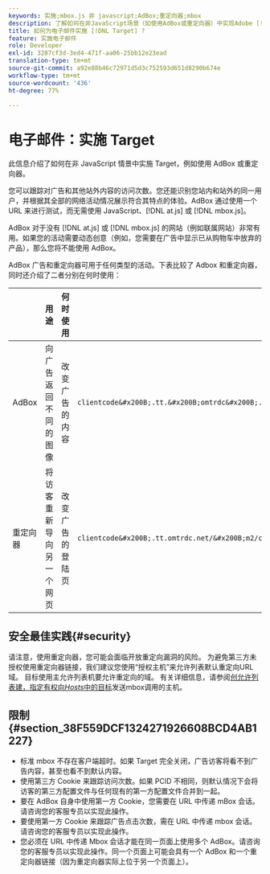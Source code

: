 ```yaml
---
keywords: 实施;mbox.js 非 javascript;AdBox;重定向器;mbox
description: 了解如何在非JavaScript场景（如使用AdBox或重定向器）中实现Adobe [!DNL Target] 。
title: 如何为电子邮件实施 [!DNL Target] ?
feature: 实施电子邮件
role: Developer
exl-id: 3287cf3d-3ed4-471f-aa06-25bb12e23ead
translation-type: tm+mt
source-git-commit: a92e88b46c72971d5d3c752593d651d8290b674e
workflow-type: tm+mt
source-wordcount: '436'
ht-degree: 77%

---
```


# 电子邮件：实施 Target

此信息介绍了如何在非 JavaScript 情景中实施 Target，例如使用 AdBox 或重定向器。

您可以跟踪对广告和其他站外内容的访问次数。您还能识别您站内和站外的同一用户，并根据其全部的网络活动情况展示符合其特点的体验。AdBox 通过使用一个 URL 来进行测试，而无需使用 JavaScript、[!DNL at.js] 或 [!DNL mbox.js]。

AdBox 对于没有 [!DNL at.js] 或 [!DNL mbox.js] 的网站（例如联属网站）非常有用。如果您的活动需要动态创意（例如，您需要在广告中显示已从购物车中放弃的产品），那么您将不能使用 AdBox。

AdBox 广告和重定向器可用于任何类型的活动。下表比较了 Adbox 和重定向器，同时还介绍了二者分别在何时使用：

|  | 用途 | 何时使用 | URL 结构 | 选件类型 | 选件内容 |
|--- |--- |--- |--- |--- |--- |
| AdBox | 向广告返回不同的图像 | 改变广告的内容 | `clientcode&#x200B;.tt.&#x200B;omtrdc&#x200B;.net/&#x200B;m2&#x200B;/&#x200B;clientcode/ubox/&#x200B;image?` | 重定向选件 | 图像 URL |
| 重定向器 | 将访客重新导向另一个网页 | 改变广告的登陆页 | `clientcode&#x200B;.tt.omtrdc.net/&#x200B;m2/clientcode&#x200B;/ubox/page?` | 重定向选件 | 页面 URL |

## 安全最佳实践{#security}

请注意，使用重定向器，您可能会面临开放重定向漏洞的风险。 为避免第三方未授权使用重定向器链接，我们建议您使用“授权主机”来允许列表默认重定向URL域。 目标使用主允许列表机要允许重定向的域。 有关详细信息，请参阅[创允许列表建，指定有权向&#x200B;*Hosts*&#x200B;中的目标](/help/administrating-target/hosts.md#allowlist)发送mbox调用的主机。

## 限制 {#section_38F559DCF1324271926608BCD4AB1227}

* 标准 mbox 不存在客户端超时。如果 Target 完全关闭，广告访客将看不到广告内容，甚至也看不到默认内容。
* 使用第三方 Cookie 来跟踪访问次数。如果 PCID 不相同，则默认情况下会将访客的第三方配置文件与任何现有的第一方配置文件合并到一起。
* 要在 AdBox 自身中使用第一方 Cookie，您需要在 URL 中传递 mBox 会话。请咨询您的客服专员以实现此操作。
* 要使用第一方 Cookie 来跟踪广告点击次数，需在 URL 中传递 mbox 会话。请咨询您的客服专员以实现此操作。
* 您必须在 URL 中传递 Mbox 会话才能在同一页面上使用多个 AdBox。请咨询您的客服专员以实现此操作。同一个页面上可能会具有一个 AdBox 和一个重定向器链接（因为重定向器实际上位于另一个页面上）。

